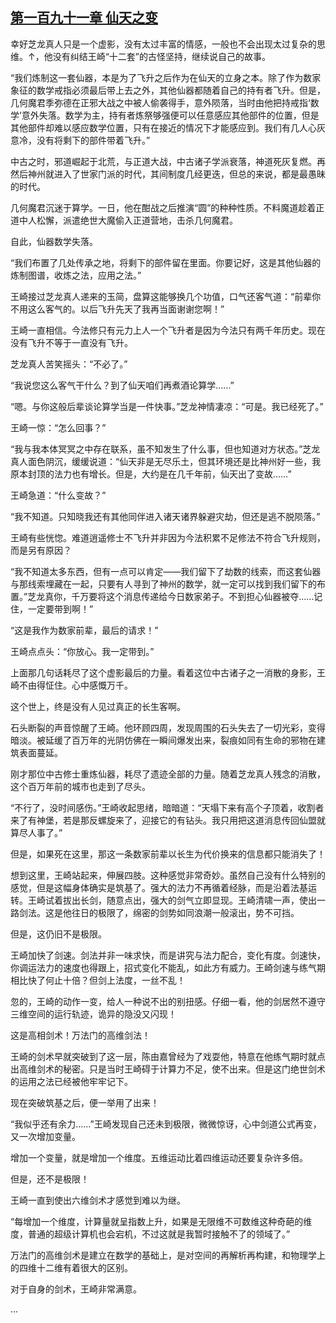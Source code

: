 ## [第一百九十一章 仙天之变](https://www.xxbiquge.com/11_11207/8930075.html)


  幸好芝龙真人只是一个虚影，没有太过丰富的情感，一般也不会出现太过复杂的思维。↑，他没有纠结王崎“十二套”的古怪坚持，继续说自己的故事。

  “我们炼制这一套仙器，本是为了飞升之后作为在仙天的立身之本。除了作为数家象征的数学戒指必须最后带上去之外，其他仙器都随着自己的持有者飞升。但是，几何魔君季弥德在正邪大战之中被人偷袭得手，意外陨落，当时由他把持戒指‘数学’意外失落。数学为主，持有者炼祭够强便可以任意感应其他部件的位置，但是其他部件却难以感应数学位置，只有在接近的情况下才能感应到。我们有几人心灰意冷，没有将剩下的部件带着飞升。”

  中古之时，邪道崛起于北荒，与正道大战，中古诸子学派衰落，神道死灰复燃。再然后神州就进入了世家门派的时代，其间制度几经更迭，但总的来说，都是最愚昧的时代。

  几何魔君沉迷于算学。一日，他在酣战之后推演“圆”的种种性质。不料魔道趁着正道中人松懈，派遣绝世大魔偷入正道营地，击杀几何魔君。

  自此，仙器数学失落。

  “我们布置了几处传承之地，将剩下的部件留在里面。你要记好，这是其他仙器的炼制图谱，收炼之法，应用之法。”

  王崎接过芝龙真人递来的玉简，盘算这能够换几个功值，口气还客气道：“前辈你不用这么客气的。以后飞升先天了我再当面谢谢您啊！”

  王崎一直相信。今法修只有元力上人一个飞升者是因为今法只有两千年历史。现在没有飞升不等于一直没有飞升。

  芝龙真人苦笑摇头：“不必了。”

  “我说您这么客气干什么？到了仙天咱们再煮酒论算学……”

  “嗯。与你这般后辈谈论算学当是一件快事。”芝龙神情凄凉：“可是。我已经死了。”

  王崎一惊：“怎么回事？”

  “我与我本体冥冥之中存在联系，虽不知发生了什么事，但也知道对方状态。”芝龙真人面色阴沉，缓缓说道：“仙天非是无尽乐土，但其环境还是比神州好一些，我原本封顶的法力也有增长。但是，大约是在几千年前，仙天出了变故……”

  王崎急道：“什么变故？”

  “我不知道。只知晓我还有其他同伴进入诸天诸界躲避灾劫，但还是逃不脱陨落。”

  王崎有些恍惚。难道逍遥修士不飞升并非因为今法积累不足修法不符合飞升规则，而是另有原因？

  “我不知道太多东西，但有一点可以肯定——我们留下了劫数的线索，而这套仙器与那线索埋藏在一起，只要有人寻到了神州的数学，就一定可以找到我们留下的布置。”芝龙真你，千万要将这个消息传递给今日数家弟子。不到担心仙器被夺……记住，一定要带到啊！”

  “这是我作为数家前辈，最后的请求！”

  王崎点点头：“你放心。我一定带到。”

  上面那几句话耗尽了这个虚影最后的力量。看着这位中古诸子之一消散的身影，王崎不由得怔住。心中感慨万千。

  这个世上，终是没有人见过真正的长生客啊。

  石头断裂的声音惊醒了王崎。他环顾四周，发现周围的石头失去了一切光彩，变得暗淡。被延缓了百万年的光阴仿佛在一瞬间爆发出来，裂痕如同有生命的邪物在建筑表面蔓延。

  刚才那位中古修士重炼仙器，耗尽了遗迹全部的力量。随着芝龙真人残念的消散，这个百万年前的城市也走到了尽头。

  “不行了，没时间感伤。”王崎收起思绪，暗暗道：“天塌下来有高个子顶着，收割者来了有神堡，若是那反螺旋来了，迎接它的有钻头。我只用把这道消息传回仙盟就算尽人事了。”

  但是，如果死在这里，那这一条数家前辈以长生为代价换来的信息都只能消失了！

  想到这里，王崎站起来，伸展四肢。这种感觉非常奇妙。虽然自己没有什么特别的感觉，但是这幅身体确实是筑基了。强大的法力不再循着经脉，而是沿着法基运转。王崎试着拔出长剑，随意点出，强大的剑气立即显现。王崎清啸一声，使出一路剑法。这是他往日的极限了，绵密的剑势如同浪潮一般滚出，势不可挡。

  但是，这仍旧不是极限。

  王崎加快了剑速。剑法并非一味求快，而是讲究与法力配合，变化有度。剑速快，你调运法力的速度也得跟上，招式变化不能乱，如此方有威力。王崎剑速与练气期相比快了何止十倍？但剑上法度，一丝不乱！

  忽的，王崎的动作一变，给人一种说不出的别扭感。仔细一看，他的剑居然不遵守三维空间的运行轨迹，诡异的隐没又闪现！

  这是高相剑术！万法门的高维剑法！

  王崎的剑术早就突破到了这一层，陈由嘉曾经为了戏耍他，特意在他练气期时就点出高维剑术的秘密。只是当时王崎碍于计算力不足，使不出来。但是这门绝世剑术的运用之法已经被他牢牢记下。

  现在突破筑基之后，便一举用了出来！

  “我似乎还有余力……”王崎发现自己还未到极限，微微惊讶，心中剑道公式再变，又一次增加变量。

  增加一个变量，就是增加一个维度。五维运动比着四维运动还要复杂许多倍。

  但是，还不是极限！

  王崎一直到使出六维剑术才感觉到难以为继。

  “每增加一个维度，计算量就呈指数上升，如果是无限维不可数维这种奇葩的维度，普通的超级计算机也会宕机，不过这就是我暂时接触不了的领域了。”

  万法门的高维剑术是建立在数学的基础上，是对空间的再解析再构建，和物理学上的四维十二维有着很大的区别。

  对于自身的剑术，王崎非常满意。

  ...
